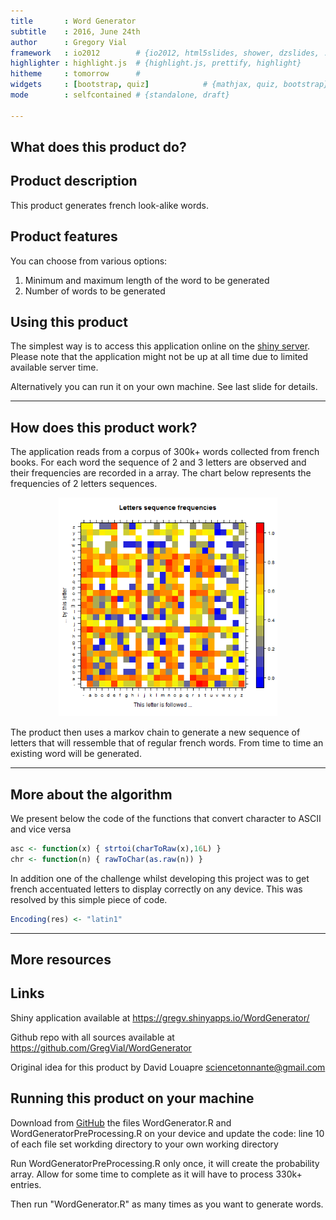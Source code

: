 ```yaml
---
title       : Word Generator
subtitle    : 2016, June 24th
author      : Gregory Vial
framework   : io2012        # {io2012, html5slides, shower, dzslides, ...}
highlighter : highlight.js  # {highlight.js, prettify, highlight}
hitheme     : tomorrow      # 
widgets     : [bootstrap, quiz]            # {mathjax, quiz, bootstrap}
mode        : selfcontained # {standalone, draft}

--- 
```


## What does this product do?

## Product description
This product generates french look-alike words.

## Product features
You can choose from various options:

1. Minimum and maximum length of the word to be generated
2. Number of words to be generated

## Using this product
The simplest way is to access this application online on the <a href="https://gregv.shinyapps.io/WordGenerator/"> shiny server</a>. Please note that the application might not be up at all time due to limited available server time.

Alternatively you can run it on your own machine. See last slide for details.

--- 

## How does this product work?

The application reads from a corpus of 300k+ words collected from french books. For each word the sequence of 2 and 3 letters are observed and their frequencies are recorded in a array. The chart below represents the frequencies of 2 letters sequences.

<center>
<img src="matrix.png" style="width:350px;height:350px;">
</center>

The product then uses a markov chain to generate a new sequence of letters that will ressemble that of regular french words. From time to time an existing word will be generated.


--- 

## More about the algorithm
We present below the code of the functions that convert character to ASCII and vice versa


```r
asc <- function(x) { strtoi(charToRaw(x),16L) }
chr <- function(n) { rawToChar(as.raw(n)) }
```

In addition one of the challenge whilst developing this project was to get french accentuated letters to display correctly on any device.
This was resolved by this simple piece of code.


```r
Encoding(res) <- "latin1"
```

--- 

## More resources

## Links
Shiny application available at https://gregv.shinyapps.io/WordGenerator/

Github repo with all sources available at https://github.com/GregVial/WordGenerator

Original idea for this product by David Louapre sciencetonnante@gmail.com

## Running this product on your machine
Download from  <a href="https://github.com/GregVial/WordGenerator">GitHub</a> the files WordGenerator.R and WordGeneratorPreProcessing.R on your device and update the code: line 10 of each file set workding directory to your own working directory

Run WordGeneratorPreProcessing.R only once, it will create the probability array. Allow for some time to complete as it will have to process 330k+ entries.

Then run "WordGenerator.R"  as many times as you want to generate words.
